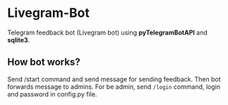 # Livegram-Bot
Telegram feedback bot (Livegram bot) using **pyTelegramBotAPI** and **sqlite3**.
## How bot works?
Send /start command and send message for sending feedback. Then bot forwards message to admins. For be admin, send `/login` command, login and password in config.py file.
